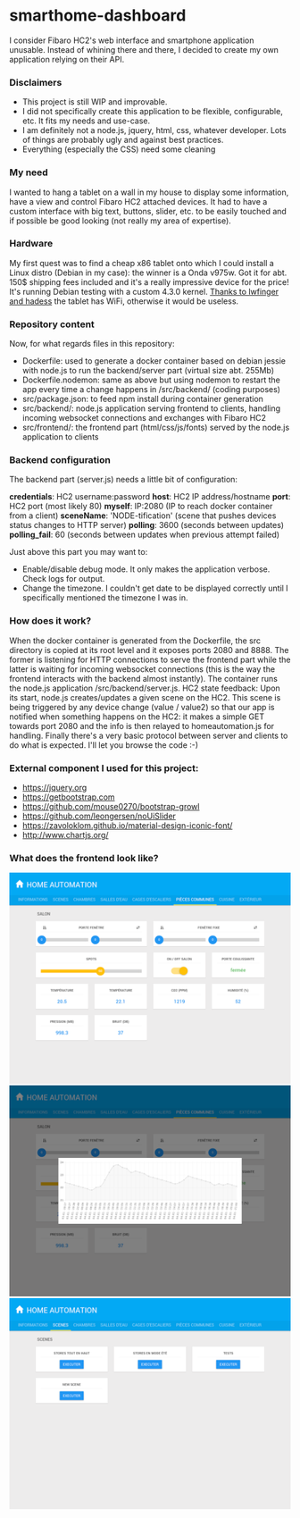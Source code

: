 # smarthome-dashboard
I consider Fibaro HC2's web interface and smartphone application unusable. Instead of whining there and there, I decided to create my own application relying on their API.

### Disclaimers
* This project is still WIP and improvable.
* I did not specifically create this application to be flexible, configurable, etc. It fits my needs and use-case.
* I am definitely not a node.js, jquery, html, css, whatever developer. Lots of things are probably ugly and against best practices.
* Everything (especially the CSS) need some cleaning

### My need
I wanted to hang a tablet on a wall in my house to display some information, have a view and control Fibaro HC2 attached devices.
It had to have a custom interface with big text, buttons, slider, etc. to be easily touched and if possible be good looking (not really my area of expertise).

### Hardware
My first quest was to find a cheap x86 tablet onto which I could install a Linux distro (Debian in my case): the winner is a Onda v975w.
Got it for abt. 150$ shipping fees included and it's a really impressive device for the price!
It's running Debian testing with a custom 4.3.0 kernel. [Thanks to lwfinger and hadess](https://github.com/hadess/rtl8723bs) the tablet has WiFi, otherwise it would be useless.

### Repository content
Now, for what regards files in this repository:
* Dockerfile: used to generate a docker container based on debian jessie with node.js to run the backend/server part (virtual size abt. 255Mb)
* Dockerfile.nodemon: same as above but using nodemon to restart the app every time a change happens in /src/backend/ (coding purposes)
* src/package.json: to feed npm install during container generation
* src/backend/: node.js application serving frontend to clients, handling incoming websocket connections and exchanges with Fibaro HC2
* src/frontend/: the frontend part (html/css/js/fonts) served by the node.js application to clients

### Backend configuration
The backend part (server.js) needs a little bit of configuration:

**credentials**: HC2 username:password
**host**: HC2 IP address/hostname
**port**: HC2 port (most likely 80)
**myself**: IP:2080 (IP to reach docker container from a client)
**sceneName**: 'NODE-tification' (scene that pushes devices status changes to HTTP server)
**polling**: 3600 (seconds between <sceneName> updates)
**polling_fail**: 60 (seconds between <sceneName> updates when previous attempt failed)

Just above this part you may want to:
- Enable/disable debug mode. It only makes the application verbose. Check logs for output.
- Change the timezone. I couldn't get date to be displayed correctly until I specifically mentioned the timezone I was in.

### How does it work?
When the docker container is generated from the Dockerfile, the src directory is copied at its root level and it exposes ports 2080 and 8888. The former is listening for HTTP connections to serve the frontend part while the latter is waiting for incoming websocket connections (this is the way the frontend interacts with the backend almost instantly). The container runs the node.js application /src/backend/server.js.
HC2 state feedback: Upon its start, node.js creates/updates a given scene on the HC2. This scene is being triggered by any device change (value / value2) so that our app is notified when something happens on the HC2: it makes a simple GET towards port 2080 and the info is then relayed to homeautomation.js for handling.
Finally there's a very basic protocol between server and clients to do what is expected. I'll let you browse the code :-)

### External component I used for this project:
- https://jquery.org
- https://getbootstrap.com
- https://github.com/mouse0270/bootstrap-growl
- https://github.com/leongersen/noUiSlider
- https://zavoloklom.github.io/material-design-iconic-font/
- http://www.chartjs.org/

### What does the frontend look like?
![Room](/room.png?raw=true)
![Graph](/graph.png?raw=true)
![Scenes](/scenes.png?raw=true)
